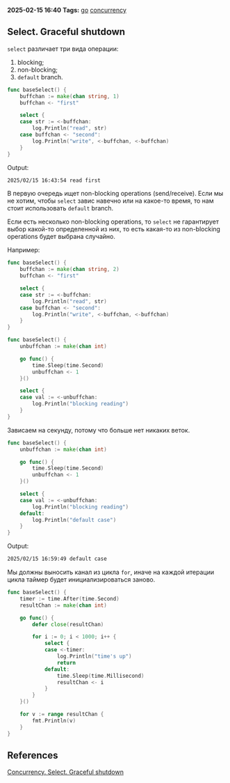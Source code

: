 **2025-02-15 16:40**
**Tags:** [go](../3%20-%20indexes/go.md) [concurrency](../2%20-%20tags/concurrency.md)

## Select. Graceful shutdown
`select` различает три вида операции:
1. blocking;
2. non-blocking;
3. `default` branch.

```go
func baseSelect() {
	buffchan := make(chan string, 1)
	buffchan <- "first"

	select {
	case str := <-buffchan:
		log.Println("read", str)
	case buffchan <- "second":
		log.Println("write", <-buffchan, <-buffchan)
	}
}
```

Output:

```bash
2025/02/15 16:43:54 read first
```

В первую очередь ищет non-blocking operations (send/receive).
Если мы не хотим, чтобы `select` завис навечно или на какое-то время, то нам стоит использовать `default` branch.

Если есть несколько non-blocking operations, то `select` не гарантирует выбор какой-то определенной из них, то есть какая-то из non-blocking operations будет выбрана случайно.

Например:

```go
func baseSelect() {
	buffchan := make(chan string, 2)
	buffchan <- "first"

	select {
	case str := <-buffchan:
		log.Println("read", str)
	case buffchan <- "second":
		log.Println("write", <-buffchan, <-buffchan)
	}
}
```

```go
func baseSelect() {
	unbuffchan := make(chan int)

	go func() {
		time.Sleep(time.Second)
		unbuffchan <- 1
	}()

	select {
	case val := <-unbuffchan:
		log.Println("blocking reading")
	}
}
```

Зависаем на секунду, потому что больше нет никаких веток.

```go
func baseSelect() {
	unbuffchan := make(chan int)

	go func() {
		time.Sleep(time.Second)
		unbuffchan <- 1
	}()

	select {
	case val := <-unbuffchan:
		log.Println("blocking reading")
	default:
		log.Println("default case")
	}
}
```

Output:

```bash
2025/02/15 16:59:49 default case
```

Мы должны выносить канал из цикла `for`, иначе на каждой итерации цикла таймер будет инициализироваться заново.

```go
func baseSelect() {
	timer := time.After(time.Second)
	resultChan := make(chan int)

	go func() {
		defer close(resultChan)

		for i := 0; i < 1000; i++ {
			select {
			case <-timer:
				log.Println("time's up")
				return
			default:
				time.Sleep(time.Millisecond)
				resultChan <- i
			}
		}
	}()

	for v := range resultChan {
		fmt.Println(v)
	}
}
```


## References
[Concurrency. Select. Graceful shutdown](https://www.youtube.com/watch?v=kSfR5LWKUrM&list=PLc2Vkg57qmuRNHp6NNvYRVgg3OP-b5E_v&index=22)